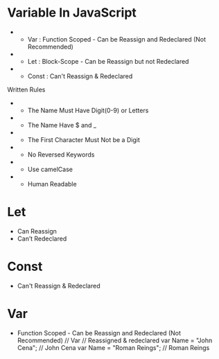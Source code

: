 # Variable In JavaScript

- - Var : Function Scoped - Can be Reassign and Redeclared (Not Recommended)
- - Let : Block-Scope - Can be Reassign but not Redeclared
- - Const : Can't Reassign & Redeclared

Written Rules

- - The Name Must Have Digit(0-9) or Letters
- - The Name Have $ and \_
- - The First Character Must Not be a Digit
- - No Reversed Keywords
- - Use camelCase
- - Human Readable

# Let

- Can Reassign
- Can’t Redeclared

# Const

- Can't Reassign & Redeclared

# Var

- Function Scoped - Can be Reassign and Redeclared (Not Recommended)
  // Var
  // Reassigned & redeclared
  var Name = "John Cena";
  // John Cena
  var Name = "Roman Reings";
  // Roman Reings
